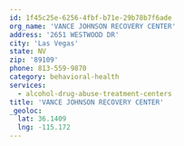 ```yaml
---
id: 1f45c25e-6256-4fbf-b71e-29b78b7f6ade
org_name: 'VANCE JOHNSON RECOVERY CENTER'
address: '2651 WESTWOOD DR'
city: 'Las Vegas'
state: NV
zip: '89109'
phone: 813-559-9870
category: behavioral-health
services:
  - alcohol-drug-abuse-treatment-centers
title: 'VANCE JOHNSON RECOVERY CENTER'
_geoloc:
  lat: 36.1409
  lng: -115.172
---
```

